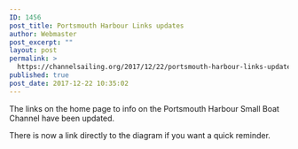 ```yaml
---
ID: 1456
post_title: Portsmouth Harbour Links updates
author: Webmaster
post_excerpt: ""
layout: post
permalink: >
  https://channelsailing.org/2017/12/22/portsmouth-harbour-links-updates/
published: true
post_date: 2017-12-22 10:35:02
---
```

The links on the home page to info on the Portsmouth Harbour Small Boat Channel have been updated.

There is now a link directly to the diagram if you want a quick reminder.